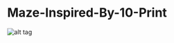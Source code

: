 # Maze-Inspired-By-10-Print
![alt tag](https://cloud.githubusercontent.com/assets/12276029/12119241/6c77b978-b3c2-11e5-8d6f-6df2fdb3be56.png)
